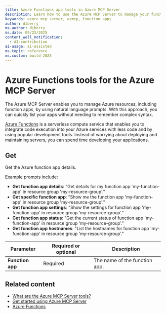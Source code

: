 ```yaml
---
title: Azure Functions app tools in Azure MCP Server
description: Learn how to use the Azure MCP Server to manage your function app resources in Azure.
keywords: azure mcp server, azmcp, function apps
author: diberry
ms.author: diberry
ms.date: 09/23/2025
content_well_notification: 
  - AI-contribution
ai-usage: ai-assisted
ms.topic: reference
ms.custom: build-2025
--- 
```


# Azure Functions tools for the Azure MCP Server

The Azure MCP Server enables you to manage Azure resources, including function apps, by using natural language prompts. With this approach, you can quickly list your apps without needing to remember complex syntax.

[Azure Functions](/azure/azure-functions/) is a serverless compute service that enables you to integrate code execution into your Azure services with less code and by using popular development tools. Instead of worrying about deploying and maintaining servers, you can spend time developing your applications.

## Get

Get the Azure function app details.


Example prompts include:

- **Get function app details**: "Get details for my function app 'my-function-app' in resource group 'my-resource-group'."
- **Get specific function app**: "Show me the function app 'my-function-app' in resource group 'my-resource-group'."
- **Get function app settings**: "Show the settings for function app 'my-function-app' in resource group 'my-resource-group'."
- **Get function app status**: "Get the current status of function app 'my-function-app' in resource group 'my-resource-group'."
- **Get function app hostnames**: "List the hostnames for function app 'my-function-app' in resource group 'my-resource-group'."

| Parameter |  Required or optional | Description |
|-----------------------|----------------------|-------------|
| **Function app** |  Required | The name of the function app. |

## Related content

- [What are the Azure MCP Server tools?](index.md)
- [Get started using Azure MCP Server](../get-started.md)
- [Azure Functions](/azure/azure-functions/)